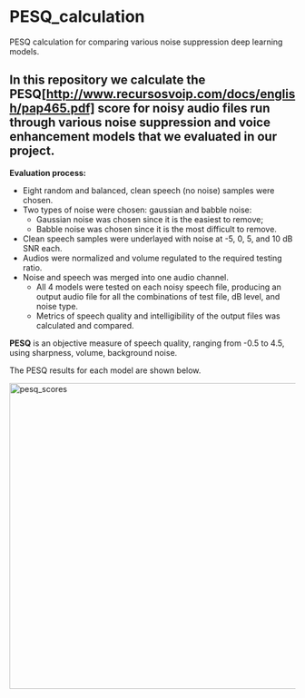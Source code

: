 # PESQ_calculation
PESQ calculation for comparing various noise suppression deep learning models.

## In this repository we calculate the PESQ[http://www.recursosvoip.com/docs/english/pap465.pdf] score for noisy audio files run through various noise suppression and voice enhancement models that we evaluated in our project. 

**Evaluation process:**
- Eight random and balanced, clean speech (no noise) samples were chosen.
- Two types of noise were chosen: gaussian and babble noise:
  - Gaussian noise was chosen since it is the easiest to remove;
  - Babble noise was chosen since it is the most difficult to remove.
- Clean speech samples were underlayed with noise at -5, 0, 5, and 10 dB SNR each.
- Audios were normalized and volume regulated to the required testing ratio.
- Noise and speech was merged into one audio channel.
  - All 4 models were tested on each noisy speech file, producing an output audio file for all the combinations of test file, dB level, and noise type.
  - Metrics of speech quality and intelligibility of the output files was calculated and compared.


**PESQ** is an objective measure of speech quality, ranging from -0.5 to 4.5, using sharpness, volume, background noise. 

The PESQ results for each model are shown below.

<img width="539" alt="pesq_scores" src="https://user-images.githubusercontent.com/93861536/210414584-085f043c-263c-4d6a-953d-15bd239718a6.png">

